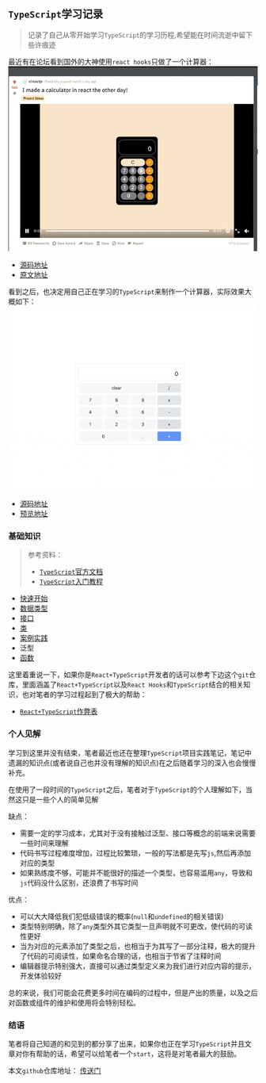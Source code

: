 ## `TypeScript`学习记录
> 记录了自己从零开始学习`TypeScript`的学习历程,希望能在时间流逝中留下些许痕迹

最近有在论坛看到国外的大神使用`react hooks`只做了一个计算器：  
![](https://raw.githubusercontent.com/wangkaiwd/drawing-bed/master/react-calculator-tiny.gif)
* [源码地址](https://github.com/jarodburchill/CalculatorReactApp)
* [原文地址](https://www.reddit.com/r/reactjs/comments/cgcvns/i_made_a_calculator_in_react_the_other_day/)

看到之后，也决定用自己正在学习的`TypeScript`来制作一个计算器，实际效果大概如下：
![](https://raw.githubusercontent.com/wangkaiwd/drawing-bed/master/ts-calculator-tiny.gif)

* [源码地址](https://github.com/wangkaiwd/typescript-notes/blob/master/practice/demo04.ts)
* [预览地址](https://wangkaiwd.github.io/typescript-notes/practice/index.html)
### 基础知识
> 参考资料：
> * [`TypeScript`官方文档](https://www.tslang.cn/docs/home.html)
> * [`TypeScript`入门教程](https://ts.xcatliu.com/)

* [快速开始](./getting%20start/readme.md)
* [数据类型](./dataTypes/readme.md)
* [接口](./interfaceNote/readme.md)
* [类](./classNote/readme.md)
* [案例实践](./practice/readme.md)
* 泛型
* [函数](./functionNote/readme.md)


这里着重说一下，如果你是`React+TypeScript`开发者的话可以参考下边这个`git`仓库，里面涵盖了`React+TypeScript`以及`React Hooks`和`TypeScript`结合的相关知识，也对笔者的学习过程起到了极大的帮助：
* [`React+TypeScript`作弊表](https://github.com/typescript-cheatsheets/react-typescript-cheatsheet)

### 个人见解

学习到这里并没有结束，笔者最近也还在整理`TypeScript`项目实践笔记，笔记中遗漏的知识点(或者说自己也并没有理解的知识点)在之后随着学习的深入也会慢慢补充。

在使用了一段时间的`TypeScript`之后，笔者对于`TypeScript`的个人理解如下，当然这只是一些个人的简单见解

缺点：
  * 需要一定的学习成本，尤其对于没有接触过泛型、接口等概念的前端来说需要一些时间来理解
  * 代码书写过程难度增加，过程比较繁琐，一般的写法都是先写`js`,然后再添加对应的类型
  * 如果熟练度不够，可能并不能很好的描述一个类型，也容易滥用`any`，导致和`js`代码没什么区别，还浪费了书写时间
  
优点：  
  * 可以大大降低我们犯低级错误的概率(`null`和`undefined`的相关错误)
  * 类型特别明确，除了`any`类型外其它类型一旦声明就不可更改，使代码的可读性更好
  * 当为对应的元素添加了类型之后，也相当于为其写了一部分注释，极大的提升了代码的可阅读性，如果命名合理的话，也相当于节省了注释时间
  * 编辑器提示特别强大，直接可以通过类型定义来为我们进行对应内容的提示，开发体验较好
    
总的来说，我们可能会花费更多时间在编码的过程中，但是产出的质量，以及之后对函数或组件的维护和使用将会特别轻松。

### 结语
笔者将自己知道的和见到的都分享了出来，如果你也正在学习`TypeScript`并且文章对你有帮助的话，希望可以给笔者一个`start`，这将是对笔者最大的鼓励。

本文`github`仓库地址： [传送门](https://github.com/wangkaiwd/typescript-notes)




